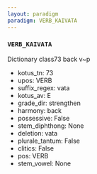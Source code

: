 ```yaml
---
layout: paradigm
paradigm: VERB_KAIVATA
---
```

### ` VERB_KAIVATA `

Dictionary class73 back v~p
* kotus_tn: 73
* upos: VERB
* suffix_regex: vata
* kotus_av: E
* grade_dir: strengthen
* harmony: back
* possessive: False
* stem_diphthong: None
* deletion: vata
* plurale_tantum: False
* clitics: False
* pos: VERB
* stem_vowel: None
